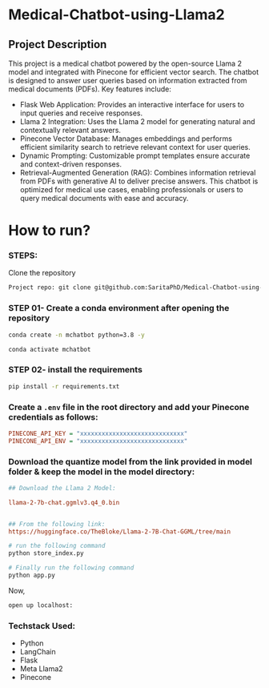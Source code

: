 # Medical-Chatbot-using-Llama2
## Project Description
This project is a medical chatbot powered by the open-source Llama 2 model and integrated with Pinecone for efficient vector search. The chatbot is designed to answer user queries based on information extracted from medical documents (PDFs). Key features include:

- Flask Web Application: Provides an interactive interface for users to input queries and receive responses.
- Llama 2 Integration: Uses the Llama 2 model for generating natural and contextually relevant answers.
- Pinecone Vector Database: Manages embeddings and performs efficient similarity search to retrieve relevant context for user queries.
- Dynamic Prompting: Customizable prompt templates ensure accurate and context-driven responses.
- Retrieval-Augmented Generation (RAG): Combines information retrieval from PDFs with generative AI to deliver precise answers.
This chatbot is optimized for medical use cases, enabling professionals or users to query medical documents with ease and accuracy.



# How to run?
### STEPS:

Clone the repository

```bash
Project repo: git clone git@github.com:SaritaPhD/Medical-Chatbot-using-Llama2.git
```

### STEP 01- Create a conda environment after opening the repository

```bash
conda create -n mchatbot python=3.8 -y
```

```bash
conda activate mchatbot
```

### STEP 02- install the requirements
```bash
pip install -r requirements.txt
```


### Create a `.env` file in the root directory and add your Pinecone credentials as follows:

```ini
PINECONE_API_KEY = "xxxxxxxxxxxxxxxxxxxxxxxxxxxxx"
PINECONE_API_ENV = "xxxxxxxxxxxxxxxxxxxxxxxxxxxxx"
```


### Download the quantize model from the link provided in model folder & keep the model in the model directory:

```ini
## Download the Llama 2 Model:

llama-2-7b-chat.ggmlv3.q4_0.bin


## From the following link:
https://huggingface.co/TheBloke/Llama-2-7B-Chat-GGML/tree/main
```

```bash
# run the following command
python store_index.py
```

```bash
# Finally run the following command
python app.py
```

Now,
```bash
open up localhost:
```

### Techstack Used:

- Python
- LangChain
- Flask
- Meta Llama2
- Pinecone


